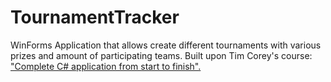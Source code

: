 # TournamentTracker

WinForms Application that allows create different tournaments with various prizes and amount of participating teams.
Built upon Tim Corey's course: ["Complete C# application from start to finish".](https://www.youtube.com/watch?v=HalXZUHfKLA&list=PLLWMQd6PeGY3t63w-8MMIjIyYS7MsFcCi&index=2)

